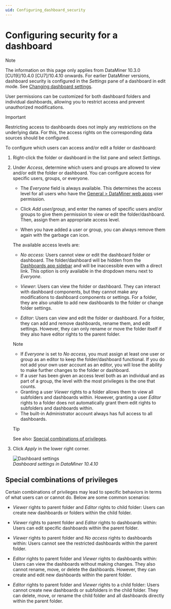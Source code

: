 ```yaml
---
uid: Configuring_dashboard_security
---
```


# Configuring security for a dashboard

> [!NOTE]
> The information on this page only applies from DataMiner 10.3.0 [CU19]/10.4.0 [CU7]/10.4.10 onwards.<!--RN 40501--> For earlier DataMiner versions, dashboard security is configured in the *Settings* pane of a dashboard in edit mode. See [Changing dashboard settings](xref:Changing_dashboard_settings).

User permissions can be customized for both dashboard folders and individual dashboards, allowing you to restrict access and prevent unauthorized modifications.

> [!IMPORTANT]
> Restricting access to dashboards does not imply any restrictions on the underlying data. For this, the access rights on the corresponding data sources should be configured.

To configure which users can access and/or edit a folder or dashboard:

1. Right-click the folder or dashboard in the list pane and select *Settings*.

1. Under *Access*, determine which users and groups are allowed to view and/or edit the folder or dashboard. You can configure access for specific users, groups, or everyone.

   - The *Everyone* field is always available. This determines the access level for all users who have the [General > DataMiner web apps](xref:DataMiner_user_permissions#general--dataminer-web-apps) user permission.

   - Click *Add user/group*, and enter the names of specific users and/or groups to give them permission to view or edit the folder/dashboard. Then, assign them an appropriate access level.

   - When you have added a user or group, you can always remove them again with the garbage can icon.

   The available access levels are:

   - *No access*: Users cannot view or edit the dashboard folder or dashboard. The folder/dashboard will be hidden from the [Dashboards app sidebar](xref:Overview_of_the_Dashboards_app_UI#the-dashboards-app-sidebar) and will be inaccessible even with a direct link. This option is only available in the dropdown menu next to *Everyone*.

   - *Viewer*: Users can view the folder or dashboard. They can interact with dashboard components, but they cannot make any modifications to dashboard components or settings. For a folder, they are also unable to add new dashboards to the folder or change folder settings.

   - *Editor*: Users can view and edit the folder or dashboard. For a folder, they can add and remove dashboards, rename them, and edit settings. However, they can only rename or move the folder itself if they also have editor rights to the parent folder.

   > [!NOTE]
   >
   > - If *Everyone* is set to *No access*, you must assign at least one user or group as an editor to keep the folder/dashboard functional. If you do not add your own user account as an editor, you will lose the ability to make further changes to the folder or dashboard.
   > - If a user has been given an access level both as an individual and as part of a group, the level with the most privileges is the one that counts.
   > - Granting a user *Viewer* rights to a folder allows them to view all subfolders and dashboards within. However, granting a user *Editor* rights to a folder does not automatically grant them edit rights to subfolders and dashboards within.
   > - The built-in Administrator account always has full access to all dashboards.

   > [!TIP]
   > See also: [Special combinations of privileges](#special-combinations-of-privileges).

1. Click *Apply* in the lower right corner.

   ![Dashboard settings](~/user-guide/images/Dashboard_Settings.png)<br>*Dashboard settings in DataMiner 10.4.10*

## Special combinations of privileges

Certain combinations of privileges may lead to specific behaviors in terms of what users can or cannot do. Below are some common scenarios:

- *Viewer* rights to parent folder and *Editor* rights to child folder: Users can create new dashboards or folders within the child folder.

- *Viewer* rights to parent folder and *Editor* rights to dashboards within: Users can edit specific dashboards within the parent folder.

- *Viewer* rights to parent folder and *No access* rights to dashboards within: Users cannot see the restricted dashboards within the parent folder.

- *Editor* rights to parent folder and *Viewer* rights to dashboards within: Users can view the dashboards without making changes. They also cannot rename, move, or delete the dashboards. However, they can create and edit new dashboards within the parent folder.

- *Editor* rights to parent folder and *Viewer* rights to a child folder: Users cannot create new dashboards or subfolders in the child folder. They can delete, move, or rename the child folder and all dashboards directly within the parent folder.
